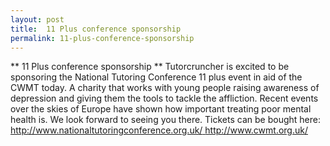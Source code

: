 ```yaml
---
layout: post
title:  11 Plus conference sponsorship
permalink: 11-plus-conference-sponsorship
---
```

** 11 Plus conference sponsorship ** Tutorcruncher is excited to be sponsoring the National Tutoring Conference 11 plus event in aid of the CWMT today. A charity that works with young people raising awareness of depression and giving them the tools to tackle the affliction. Recent events over the skies of Europe have shown how important treating poor mental health is. We look forward to seeing you there. Tickets can be bought here: [ http://www.nationaltutoringconference.org.uk/ ](http://www.nationaltutoringconference.org.uk/) [ http://www.cwmt.org.uk/ ](http://www.cwmt.org.uk/)
